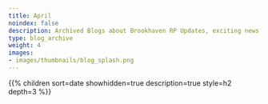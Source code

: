 ```yaml
---
title: April
noindex: false
description: Archived Blogs about Brookhaven RP Updates, exciting news, and new findings
type: blog_archive
weight: 4
images:
- images/thumbnails/blog_splash.png
---
```




{{% children sort=date showhidden=true description=true style=h2  depth=3 %}}
